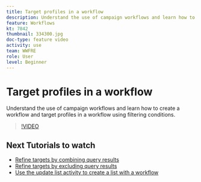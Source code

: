 ```yaml
---
title: Target profiles in a workflow
description: Understand the use of campaign workflows and learn how to create a workflow and target profiles in a workflow using filtering conditions.
feature: Workflows
kt: 7842
thumbnail: 334300.jpg
doc-type: feature video
activity: use
team: WWFRE
role: User
level: Beginner
---
```

# Target profiles in a workflow

Understand the use of campaign workflows and learn how to create a workflow and target profiles in a workflow using filtering conditions.

>[!VIDEO](https://video.tv.adobe.com/v/334300?quality=12)

## Next Tutorials to watch

* [Refine targets by combining query results](/help/process-management/refine-targets-by-combining-query-results.md)
* [Refine targets by excluding query results](/help/process-management/refine-targets-by-excluding-query-results.md)
* [Use the update list activity to create a list with a workflow](/help/process-management/use-the-update-list-activity.md)
